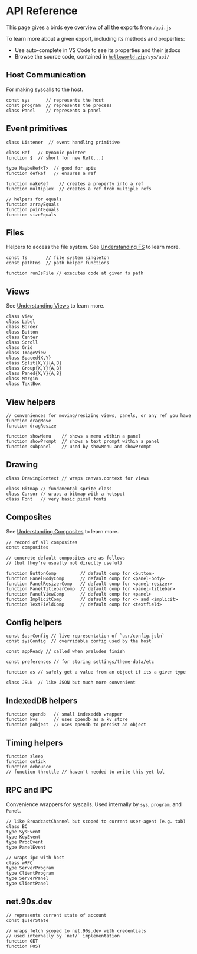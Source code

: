 # API Reference

This page gives a birds eye overview of all the exports from `/api.js`

To learn more about a given export, including its methods and properties:

* Use auto-complete in VS Code to see its properties and their jsdocs
* Browse the source code, contained in <code>[helloworld.zip](${OSHOST}/helloworld.zip)/sys/api/</code>


## Host Communication

For making syscalls to the host.

```tsx
const sys      // represents the host
const program  // represents the process
class Panel    // represents a panel
```


## Event primitives

```tsx
class Listener  // event handling primitive

class Ref   // Dynamic pointer
function $  // short for new Ref(...)

type MaybeRef<T>  // good for apis
function defRef   // ensures a ref

function makeRef    // creates a property into a ref
function multiplex  // creates a ref from multiple refs

// helpers for equals
function arrayEquals
function pointEquals
function sizeEquals
```

## Files

Helpers to access the file system.
See [Understanding FS](/understanding-fs.html) to learn more.

```tsx
const fs       // file system singleton
const pathFns  // path helper functions

function runJsFile // executes code at given fs path
```

## Views

See [Understanding Views](/understanding-views.html) to learn more.

```tsx
class View
class Label
class Border
class Button
class Center
class Scroll
class Grid
class ImageView
class Spaced{X,Y}
class Split{X,Y}{A,B}
class Group{X,Y}{A,B}
class Paned{X,Y}{A,B}
class Margin
class TextBox
```

## View helpers
```tsx
// conveniences for moving/resizing views, panels, or any ref you have
function dragMove
function dragResize

function showMenu    // shows a menu within a panel
function showPrompt  // shows a text prompt within a panel
function subpanel    // used by showMenu and showPrompt
```

## Drawing
```tsx
class DrawingContext // wraps canvas.context for views

class Bitmap // fundamental sprite class
class Cursor // wraps a bitmap with a hotspot
class Font   // very basic pixel fonts
```

## Composites

See [Understanding Composites](/understanding-composites.html) to learn more.

```tsx
// record of all composites
const composites

// concrete default composites are as follows
// (but they're usually not directly useful)

function ButtonComp         // default comp for <button>
function PanelBodyComp      // default comp for <panel-body>
function PanelResizerComp   // default comp for <panel-resizer>
function PanelTitlebarComp  // default comp for <panel-titlebar>
function PanelViewComp      // default comp for <panel>
function ImplicitComp       // default comp for <> and <implicit>
function TextFieldComp      // default comp for <textfield>
```

## Config helpers
```tsx
const $usrConfig // live representation of `usr/config.jsln`
const sysConfig  // overridable config used by the host

const appReady // called when preludes finish

const preferences // for storing settings/theme-data/etc

function as // safely get a value from an object if its a given type

class JSLN  // like JSON but much more convenient
```

## IndexedDB helpers
```tsx
function opendb   // small indexeddb wrapper
function kvs      // uses opendb as a kv store
function pobject  // uses opendb to persist an object
```

## Timing helpers
```tsx
function sleep
function ontick
function debounce
// function throttle // haven't needed to write this yet lol
```

## RPC and IPC

Convenience wrappers for syscalls.
Used internally by `sys`, `program`, and `Panel`.

```tsx
// like BroadcastChannel but scoped to current user-agent (e.g. tab)
class BC
type SysEvent
type KeyEvent
type ProcEvent
type PanelEvent

// wraps ipc with host
class wRPC
type ServerProgram
type ClientProgram
type ServerPanel
type ClientPanel
```

## net.90s.dev

```tsx
// represents current state of account
const $userState

// wraps fetch scoped to net.90s.dev with credentials
// used internally by `net/` implementation
function GET
function POST
```
